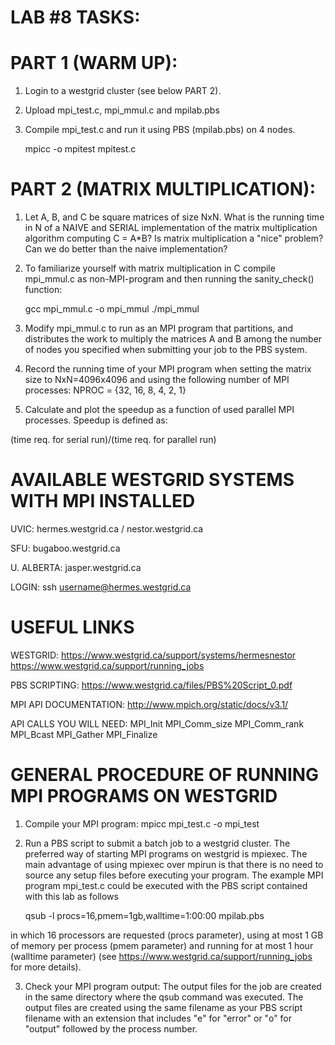 LAB #8 TASKS:
=============

PART 1 (WARM UP):
=================
1. Login to a westgrid cluster (see below PART 2).
2. Upload mpi_test.c, mpi_mmul.c and mpilab.pbs
3. Compile mpi_test.c and run it using PBS (mpilab.pbs) on 4 nodes.

    mpicc -o mpitest mpitest.c

PART 2 (MATRIX MULTIPLICATION):
===============================
1. Let A, B, and C be square matrices of size NxN.
What is the running time in N of a NAIVE and SERIAL
implementation of the matrix multiplication algorithm
computing C = A*B? 
Is matrix multiplication a "nice" problem?
Can we do better than the naive implementation?

2. To familiarize yourself with matrix multiplication in C
compile mpi_mmul.c as non-MPI-program and then running the 
sanity_check() function: 

    gcc mpi_mmul.c -o mpi_mmul
    ./mpi_mmul

3. Modify mpi_mmul.c to run as an MPI program that partitions, and distributes the work to multiply the matrices A and B among the number of nodes you specified when submitting your job to the PBS system.

4. Record the running time of your MPI program when setting the matrix size to NxN=4096x4096 and using the following number of MPI processes:
NPROC = {32, 16, 8, 4, 2, 1}

5. Calculate and plot the speedup as a function of used parallel MPI processes. Speedup is defined as:
 
(time req. for serial run)/(time req. for parallel run)
 


AVAILABLE WESTGRID SYSTEMS WITH MPI INSTALLED
=============================================
 UVIC:       hermes.westgrid.ca / nestor.westgrid.ca
 
 SFU:        bugaboo.westgrid.ca
 
 U. ALBERTA: jasper.westgrid.ca
 
 LOGIN:
 ssh username@hermes.westgrid.ca


USEFUL LINKS
============
 WESTGRID:
 https://www.westgrid.ca/support/systems/hermesnestor
 https://www.westgrid.ca/support/running_jobs

 PBS SCRIPTING:
 https://www.westgrid.ca/files/PBS%20Script_0.pdf
 
 MPI API DOCUMENTATION:
 http://www.mpich.org/static/docs/v3.1/

 API CALLS YOU WILL NEED:
  MPI_Init
  MPI_Comm_size
  MPI_Comm_rank
  MPI_Bcast
  MPI_Gather
  MPI_Finalize


GENERAL PROCEDURE OF RUNNING MPI PROGRAMS ON WESTGRID
=====================================================
1. Compile your MPI program:
	mpicc mpi_test.c -o mpi_test
		
2. Run a PBS script to submit a batch job to a westgrid cluster.
The preferred way of starting MPI programs on westgrid is mpiexec. The main advantage of using mpiexec over mpirun is that there is no need to source any setup files before executing your program. The example MPI program mpi_test.c could be executed with the PBS script contained with this lab as follows

	qsub -l procs=16,pmem=1gb,walltime=1:00:00 mpilab.pbs

in which 16 processors are requested (procs parameter), using at most 1 GB of memory per process (pmem parameter) and running for at most 1 hour (walltime parameter) (see https://www.westgrid.ca/support/running_jobs for more details).

3. Check your MPI program output:
The output files for the job are created in the same directory where the qsub command was executed. The output files are created using the same filename as your PBS script filename with an extension that includes "e" for "error" or "o" for "output" followed by the process number.